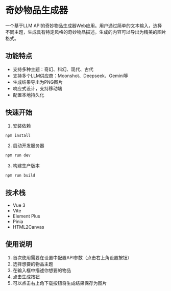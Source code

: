 # 奇妙物品生成器

一个基于LLM API的奇妙物品生成器Web应用。用户通过简单的文本输入，选择不同主题，生成具有特定风格的奇妙物品描述。生成的内容可以导出为精美的图片格式。

## 功能特点

- 支持多种主题：奇幻、科幻、现代、古代
- 支持多个LLM供应商：Moonshot、Deepseek、Gemini等
- 生成结果导出为PNG图片
- 响应式设计，支持移动端
- 配置本地持久化

## 快速开始

1. 安装依赖
```bash
npm install
```

2. 启动开发服务器
```bash
npm run dev
```

3. 构建生产版本
```bash
npm run build
```

## 技术栈

- Vue 3
- Vite
- Element Plus
- Pinia
- HTML2Canvas

## 使用说明

1. 首次使用需要在设置中配置API参数（点击右上角设置按钮）
2. 选择想要的物品主题
3. 在输入框中描述你想要的物品
4. 点击生成按钮
5. 可以点击右上角下载按钮将生成结果保存为图片
